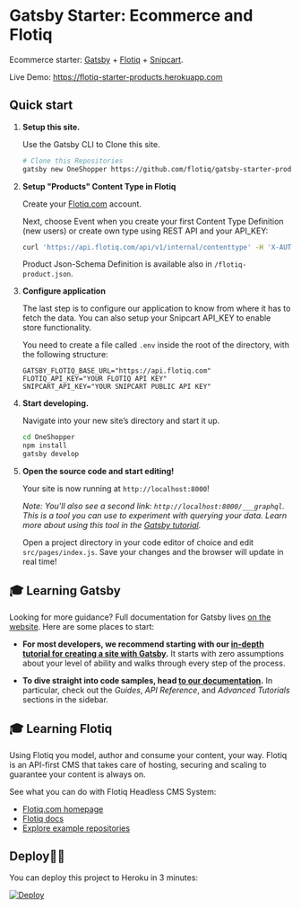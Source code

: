   # Gatsby Starter: Ecommerce and Flotiq

  Ecommerce starter: [Gatsby](https://www.gatsbyjs.org/) + [Flotiq](https://flotiq.com) + [Snipcart](https://snipcart.com).
  
  Live Demo: https://flotiq-starter-products.herokuapp.com

  ## Quick start

  1.  **Setup this site.**

      Use the Gatsby CLI to Clone this site.

      ```sh
      # Clone this Repositories
      gatsby new OneShopper https://github.com/flotiq/gatsby-starter-products.git
      ```

  1.  **Setup "Products" Content Type in Flotiq**

       Create your [Flotiq.com](https://editor.flotiq.com/register.html) account. 
       
       Next, choose Event when you create your first Content Type Definition (new users) or
       create own type using REST API and your API_KEY:
              
       ```sh
       curl 'https://api.flotiq.com/api/v1/internal/contenttype' -H 'X-AUTH-TOKEN: 62de5f97a9225603a7b61269e96749d6' -H 'Content-Type: application/json;chars--data-binary ' -X POST --data-binary '{"name":"product","label":"Product","schemaDefinition":{"type":"object","allOf":[{"$ref":"#/components/schemas/AbstractContentTypeSchemaDefinition"},{"type":"object","properties":{"name":{"type":"string","minLength":1},"slug":{"type":"string","minLength":1},"price":{"type":"number","minLength":1},"description":{"type":"string"},"productImage":{"type":"array","items":{"$ref":"#/components/schemas/DataSource"},"minItems":0},"productGallery":{"type":"array","items":{"$ref":"#/components/schemas/DataSource"},"minItems":0}}}],"required":["name","slug","price"],"additionalProperties":false},"metaDefinition":{"propertiesConfig":{"name":{"inputType":"text","unique":true,"isTitlePart":true},"slug":{"inputType":"text","unique":true},"price":{"inputType":"number","unique":false},"description":{"inputType":"richtext","unique":false},"productImage":{"inputType":"datasource","unique":false,"validation":{"relationContenttype":"_media"}},"productGallery":{"inputType":"datasource","unique":false,"validation":{"relationMultiple":true,"relationContenttype":"_media"}}},"order":["name","slug","price","description","productImage","productGallery"]}}' --compressed
       ```
       Product Json-Schema Definition is available also in `/flotiq-product.json`. 
      
  1.  **Configure application**
  
       The last step is to configure our application to know from where it has to fetch the data.
       You can also setup your Snipcart API_KEY to enable store functionality. 
       
       You need to create a file called `.env` inside the root of the directory, with the following structure:

       ```
       GATSBY_FLOTIQ_BASE_URL="https://api.flotiq.com"
       FLOTIQ_API_KEY="YOUR FLOTIQ API KEY"
       SNIPCART_API_KEY="YOUR SNIPCART PUBLIC API KEY"
       ```

  1.  **Start developing.**

      Navigate into your new site’s directory and start it up.

      ```sh
      cd OneShopper
      npm install
      gatsby develop
      ```

  1.  **Open the source code and start editing!**

      Your site is now running at `http://localhost:8000`!

      _Note: You'll also see a second link: _`http://localhost:8000/___graphql`_. This is a tool you can use to experiment with querying your data. Learn more about using this tool in the [Gatsby tutorial](https://www.gatsbyjs.org/tutorial/part-five/#introducing-graphiql)._

      Open a project directory in your code editor of choice and edit `src/pages/index.js`. Save your changes and the browser will update in real time!


  ## 🎓 Learning Gatsby

  Looking for more guidance? Full documentation for Gatsby lives [on the website](https://www.gatsbyjs.org/). Here are some places to start:

  - **For most developers, we recommend starting with our [in-depth tutorial for creating a site with Gatsby](https://www.gatsbyjs.org/tutorial/).** It starts with zero assumptions about your level of ability and walks through every step of the process.

  - **To dive straight into code samples, head [to our documentation](https://www.gatsbyjs.org/docs/).** In particular, check out the _Guides_, _API Reference_, and _Advanced Tutorials_ sections in the sidebar.

  ## 🎓 Learning Flotiq
  
  Using Flotiq you model, author and consume your content, your way. Flotiq is an API-first CMS that takes care of hosting, securing and scaling to guarantee your content is always on.
  
  See what you can do with Flotiq Headless CMS System:
  - [Flotiq.com homepage](https://flotiq.com)
  - [Flotiq docs](https://flotiq.com/docs)
  - [Explore example repositories](https://github.com/flotiq)

  ## Deploy💫💫

  You can deploy this project to Heroku in 3 minutes:

  [![Deploy](https://www.herokucdn.com/deploy/button.svg)](https://heroku.com/deploy?template=https://github.com/flotiq/gatsby-starter-products)
